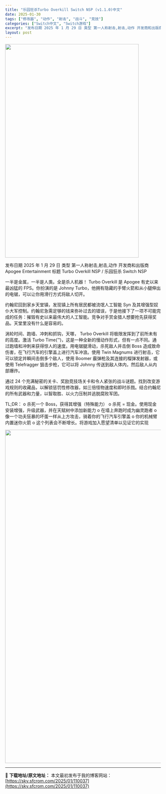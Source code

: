 ```yaml
---
title: "乐园狂杀Turbo Overkill Switch NSP (v1.1.0)中文"
date: 2025-01-30
tags: ["修改器", "动作", "射击", "战斗", "竞技"]
categories: ["Switch中文", "Switch游戏"]
excerpt: "发布日期 2025 年 1 月 29 日 类型 第一人称射击,射击,动作 开发商和出版商 Apogee Entertainment 标题 Turbo Overkill NSP / 乐园狂杀 Switch NSP 一半是金属，一半是人类。全是杀人机器！ Turbo Overkill 是 Apogee &hellip;"
layout: post
---
```


<img class="aligncenter size-full wp-image-110027" src="https://sky.sfcrom.com/wp-content/uploads/2025/01/2025013012400410.webp" alt="" width="432" height="692" />

发布日期 2025 年 1 月 29 日
类型 第一人称射击,射击,动作
开发商和出版商 Apogee Entertainment
标题 Turbo Overkill NSP / 乐园狂杀 Switch NSP

一半是金属，一半是人类。全是杀人机器！
Turbo Overkill 是 Apogee 有史以来最凶猛的 FPS。你扮演的是 Johnny Turbo，他拥有隐藏的手臂火箭和从小腿伸出的电锯，可以让你用滑行方式将敌人切开。

约翰尼回到家乡天堂镇，发现镇上所有居民都被流氓人工智能 Syn 及其增强型奴仆大军控制。约翰尼急需足够的钱来弥补过去的错误，于是他接下了一项不可能完成的任务：摧毁有史以来最伟大的人工智能。竞争对手赏金猎人想要抢先获得奖品。天堂里没有什么是容易的。

涡轮时间、跑墙、冲刺和抓钩，天哪，
Turbo Overkill 将极限发挥到了前所未有的高度。激活 Turbo Time(™)，这是一种全新的慢动作形式，但有一点不同。通过跑墙和冲刺来获得惊人的速度。用电锯腿滑动，杀死敌人并击倒 Boss 造成致命伤害，在飞行汽车的引擎盖上进行汽车冲浪。使用 Twin Magnums 进行射击，它可以锁定并瞬间击倒多个敌人，使用 Boomer 霰弹枪及其连接的榴弹发射器，或使用 Telefragger 狙击步枪，它可以将 Johnny 传送到敌人体内，然后敌人从内部爆炸。

通过 24 个充满秘密的关卡、奖励竞技场关卡和令人紧张的战斗谜题。找到改变游戏规则的收藏品，以解锁惩罚性修改器，如三倍怪物速度和即时杀戮。结合约翰尼的所有武器和力量，以智取胜、以火力压制并逃脱腐败军团。

TL;DR：
o 杀死一个 Boss，获得其增强（特殊能力）
o 杀死 = 现金。使用现金安装增强，升级武器，并在天赋树中添加新能力
o 在墙上奔跑时成为幽灵跑者
o 像一个功夫狂暴的坏蛋一样从上方攻击，骑着你的飞行汽车引擎盖
o 你的机械臂内置迷你火箭
o 这个列表会不断增长。将游戏加入愿望清单以见证它的实现

<img class="aligncenter size-full wp-image-110028" src="https://sky.sfcrom.com/wp-content/uploads/2025/01/2025013012400514.webp" alt="" width="1920" height="1080" />

---
📖 **下载地址/原文地址：** 本文最初发布于我的博客网站：[https://sky.sfcrom.com/2025/01/110037](https://sky.sfcrom.com/2025/01/110037)
